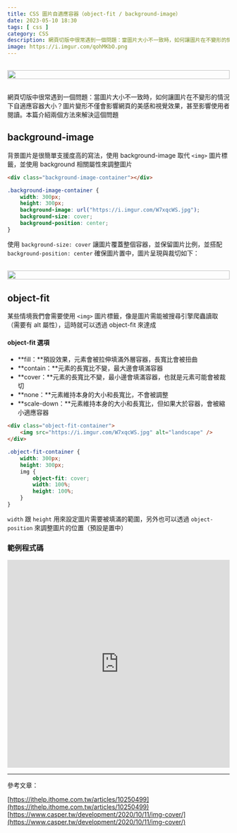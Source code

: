 ```yaml
---
title: CSS 圖片自適應容器（object-fit / background-image）
date: 2023-05-10 18:30
tags: [ css ]
category: CSS
description: 網頁切版中很常遇到一個問題：當圖片大小不一致時，如何讓圖片在不變形的情況下自適應容器大小？本篇介紹透過 object-fit 以及 background-image 兩種方式達成自適應效果
image: https://i.imgur.com/qohMKbO.png
---
```


<div style="display: flex; justify-content: center; margin: 30px 0;">
    <img style="width: 100%; max-width: 700px;" src="https://i.imgur.com/qohMKbO.png">
</div>

網頁切版中很常遇到一個問題：當圖片大小不一致時，如何讓圖片在不變形的情況下自適應容器大小？圖片變形不僅會影響網頁的美感和視覺效果，甚至影響使用者閱讀。本篇介紹兩個方法來解決這個問題

<!-- more -->

## **background-image**

背景圖片是很簡單支援度高的寫法，使用 background-image 取代 `<img>` 圖片標籤，並使用 background 相關屬性來調整圖片

```html
<div class="background-image-container"></div>
```

```css
.background-image-container {
    width: 300px;
    height: 300px;
    background-image: url("https://i.imgur.com/W7xqcWS.jpg");
    background-size: cover;
    background-position: center;
}
```

使用 `background-size: cover` 讓圖片覆蓋整個容器，並保留圖片比例，並搭配 `background-position: center` 確保圖片置中，圖片呈現與裁切如下：

<div style="display: flex; justify-content: center; margin: 30px 0;">
    <img style="width: 100%; max-width: 100%;" src="https://i.imgur.com/z08rJLs.png">
</div>

## **object-fit**

某些情境我們會需要使用 `<img>` 圖片標籤，像是圖片需能被搜尋引擎爬蟲讀取（需要有 alt 屬性），這時就可以透過 object-fit 來達成

#### **object-fit 選項**

- **fill：**預設效果，元素會被拉伸填滿外層容器，長寬比會被扭曲
- **contain：**元素的長寬比不變，最大邊會填滿容器
- **cover：**元素的長寬比不變，最小邊會填滿容器，也就是元素可能會被裁切
- **none：**元素維持本身的大小和長寬比，不會被調整
- **scale-down：**元素維持本身的大小和長寬比，但如果大於容器，會被縮小適應容器

```html
<div class="object-fit-container">
    <img src="https://i.imgur.com/W7xqcWS.jpg" alt="landscape" />
</div>
```

```css
.object-fit-container {
    width: 300px;
    height: 300px;
    img {
        object-fit: cover;
        width: 100%;
        height: 100%;
    }
}
```

`width` 跟 `height` 用來設定圖片需要被填滿的範圍，另外也可以透過 `object-position` 來調整圖片的位置（預設是置中）

### **範例程式碼**

<iframe height="470" style="width: 100%;" scrolling="no" title="css image fit container" src="https://codepen.io/claire-chang-the-bashful/embed/KKGoOOb?default-tab=html%2Cresult" frameborder="no" loading="lazy" allowtransparency="true" allowfullscreen="true">
  See the Pen <a href="https://codepen.io/claire-chang-the-bashful/pen/KKGoOOb">
  css image fit container</a> by Claire Chang (<a href="https://codepen.io/claire-chang-the-bashful">@claire-chang-the-bashful</a>)
  on <a href="https://codepen.io">CodePen</a>.
</iframe>

---

參考文章：

[https://ithelp.ithome.com.tw/articles/10250499](https://ithelp.ithome.com.tw/articles/10250499)
[https://www.casper.tw/development/2020/10/11/img-cover/](https://www.casper.tw/development/2020/10/11/img-cover/)